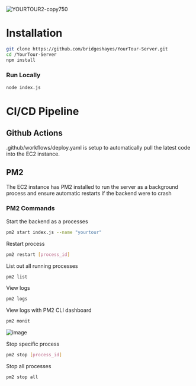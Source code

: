 ![YOURTOUR2-copy750](https://github.com/user-attachments/assets/b6492b55-dddd-472e-b40e-82565fa1632d)

# Installation

```bash
git clone https://github.com/bridgeshayes/YourTour-Server.git
cd /YourTour-Server
npm install
```

### Run Locally

```bash
node index.js
```

# CI/CD Pipeline

## Github Actions
.github/workflows/deploy.yaml is setup to automatically pull the latest code into the EC2 instance.

## PM2 
The EC2 instance has PM2 installed to run the server as a background process and ensure automatic 
restarts if the backend were to crash

### PM2 Commands

Start the backend as a processes
```bash
pm2 start index.js --name "yourtour"
```

Restart process
```bash
pm2 restart [process_id]
```

List out all running processes 
```bash
pm2 list
```

View logs
```bash
pm2 logs
```

View logs with PM2 CLI dashboard
```bash
pm2 monit
```
![image](https://github.com/user-attachments/assets/e14caffe-f6ae-43e7-92da-44d03e7fbcc5)


Stop specific process
```bash
pm2 stop [process_id]
```

Stop all processes
```bash
pm2 stop all
```
